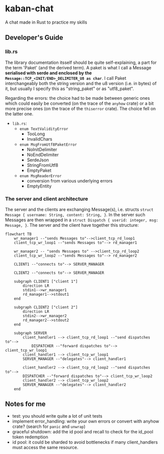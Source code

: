 # kaban-chat
A chat made in Rust to practice my skills


## Developer's Guide



### lib.rs

The library documentation itsself should be quite self-explaining, a part for the term 'Paket' (and the derived term). A paket is what I call a Message **serialised with serde and enclosed by the `Message::TCP_<INIT/END>_DELIMITER_U8 as char`**. I call Paket interchangeably both the string version and the u8 version (i.e. in bytes) of it, but usually I specify this as "string_paket" or as "utf8_paket".

Regarding the errors: the choice had to be made between generic ones which could easily be converted (on the trace of the `anyhow` crate) or a bit more precise ones (on the trace of the `thiserror` crate). The choice fell on the latter one.

- `lib.rs`:
  - `enum TextValidityError`
    - TooLong
    - InvalidChars
  - `enum MsgFromUtf8PaketError`
    - NoInitDelimiter
    - NoEndDelimiter
    - SerdeJson
    - StringFromUtf8
    - EmptyPaket
  - `enum MsgReaderError`
    - conversion from various underlying errors
    - EmptyEntity


### The server and client architecture

The server and the clients are exchanging Message(s), i.e. structs `struct Message { username: String, content: String, }`. In the server such Messages are then wrapped in a `struct Dispatch { userid: integer, msg: Message, }`. The server and the client have together this structure:

```mermaid
flowchart TB
    wr_manager1 --"sends Messages to"-->client_tcp_rd_loop1
    client_tcp_wr_loop1 --"sends Messages to"--> rd_manager1

    wr_manager2 -- "sends Messages to" -->client_tcp_rd_loop2
    client_tcp_wr_loop2 --"sends Messages to"--> rd_manager2

    CLIENT1 --"connects to"--> SERVER_MANAGER

    CLIENT2 --"connects to"--> SERVER_MANAGER
    
    subgraph CLIENT1 ["client 1"]
        direction LR
        stdin1-->wr_manager1
        rd_manager1-->stdout1
    end
    
    subgraph CLIENT2 ["client 2"]
        direction LR
        stdin2-->wr_manager2
        rd_manager2-->stdout2
    end
        
    subgraph SERVER
        client_handler1 --> client_tcp_rd_loop1 --"send dispatches to"--> 
            DISPATCHER --"forward dispatches to"--> client_tcp_wr_loop1
        client_handler1 --> client_tcp_wr_loop1
        SERVER_MANAGER --"delegates"--> client_handler1

        client_handler2 --> client_tcp_rd_loop2 --"send dispatches to"-->
        DISPATCHER --"forward dispatches to"--> client_tcp_wr_loop2
        client_handler2 --> client_tcp_wr_loop2
        SERVER_MANAGER --"delegates"--> client_handler2
    end
```

## Notes for me

- test: you should write quite a lot of unit tests
- implement error_handling: write your own errors or convert with anyhow crate? (search for `panic` and `unwrap`)
- graceful shutdown: add the id pool and recall to check for the id_pool token redemption
- id pool: it could be sharded to avoid bottlenecks if many client_handlers must access the same resource.